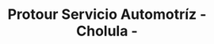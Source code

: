 ---
title: "Protour Servicio Automotríz - Cholula -"
url: /cholula-puebla/protour-servicio-automotriz-cholula/
shop: Autowerkstatt
---